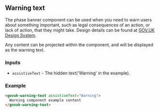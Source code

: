 ## Warning text

The phase banner component can be used when you need to warn users about something important, such as legal
consequences of an action, or lack of action, that they might take.
Design details can be found at [GOV.UK Design System](https://design-system.service.gov.uk/components/tag/).

Any content can be projected within the component, and will be displayed as the warning text.

### Inputs

- `assistiveText` - The hidden text('Warning' in the example).

### Example

```html
<govuk-warning-text assistiveText="Warning">
  Warning component example content
</govuk-warning-text>
```
